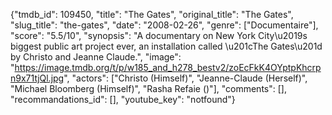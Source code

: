 {"tmdb_id": 109450, "title": "The Gates", "original_title": "The Gates", "slug_title": "the-gates", "date": "2008-02-26", "genre": ["Documentaire"], "score": "5.5/10", "synopsis": "A documentary on New York City\u2019s biggest public art project ever, an installation called \u201cThe Gates\u201d by Christo and Jeanne Claude.", "image": "https://image.tmdb.org/t/p/w185_and_h278_bestv2/zoEcFkK4OYptpKhcrpn9x71tjQl.jpg", "actors": ["Christo (Himself)", "Jeanne-Claude (Herself)", "Michael Bloomberg (Himself)", "Rasha Refaie ()"], "comments": [], "recommandations_id": [], "youtube_key": "notfound"}